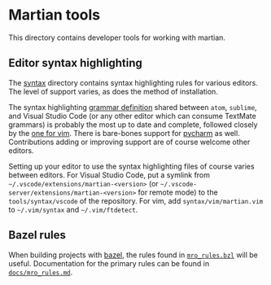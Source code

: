 # Martian tools

This directory contains developer tools for working with martian.

## Editor syntax highlighting

The [syntax](syntax) directory contains syntax highlighting rules for various
editors.  The level of support varies, as does the method of installation.

The syntax highlighting [grammar definition][] shared between `atom`, `sublime`,
and Visual Studio Code (or any other editor which can consume TextMate grammars)
is probably the most up to date and complete, followed closely by the
[one for vim](syntax/vim/martian.vim).  There is bare-bones support for
[pycharm](syntax/pycharm/martian.xml) as well.  Contributions adding or
improving support are of course welcome other editors.

[grammar definition]: syntax/sublimetext/Martianlang.YAML-tmLanguage

Setting up your editor to use the syntax highlighting files of course varies
between editors.  For Visual Studio Code, put a symlink from
`~/.vscode/extensions/martian-<version>`
(or `~/.vscode-server/extensions/martian-<version>` for remote mode) to the
`tools/syntax/vscode` of the repository.  For vim, add `syntax/vim/martian.vim`
to `~/.vim/syntax` and `~/.vim/ftdetect`.

## Bazel rules

When building projects with [bazel](https://bazel.build), the rules found in
[`mro_rules.bzl`](mro_rules.bzl) will be useful.  Documentation for the primary
rules can be found in [`docs/mro_rules.md`](docs/mro_rules.md).
